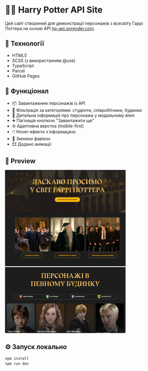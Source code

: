 # 🧙‍♂️ Harry Potter API Site

Цей сайт створений для демонстрації персонажів з всесвіту Гаррі Поттера на основі API [hp-api.onrender.com](https://hp-api.onrender.com/).

## 🔧 Технології

- HTML5
- SCSS (з використанням @use)
- TypeScript
- Parcel
- GitHub Pages

## 🚀 Функціонал

- 📦 Завантаження персонажів із API
- 📂 Фільтрація за категоріями: студенти, співробітники, будинки
- 📃 Детальна інформація про персонажа у модальному вікні
- ➕ Пагінація кнопкою "Завантажити ще"
- 🌐 Адаптивна верстка (mobile-first)
- 🖱️ Hover-ефекти з інформацією
- 🌟 Змінено фавікон
- 🎞️ Додано анімації

## 📸 Preview

<img src="./src/images/preview1.png" alt="Preview 1" width="400"/>
<img src="./src/images/preview2.png" alt="Preview 2" width="400"/>

## ⚙️ Запуск локально

```bash
npm install
npm run dev
